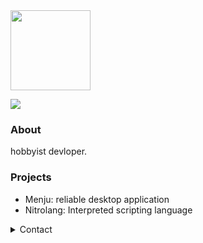 <img src="https://raw.githubusercontent.com/johainworks/johainworks/main/images/logo.png" height="128">

![](https://komarev.com/ghpvc/?username=johainworks&style=flat-square)

### About
hobbyist devloper.

### Projects
- Menju: reliable desktop application
- Nitrolang: Interpreted scripting language

<details>
<summary>Contact</summary>
  
  - Discord: `Johain#0339`   
  - Email: `johain@courvix.com`
</details>
